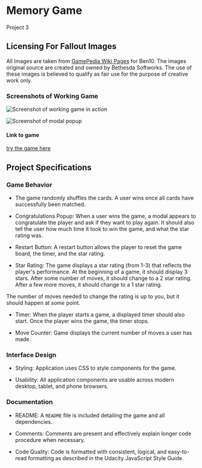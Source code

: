 # Memory Game

Project 3 

## Licensing For Fallout Images

All Images are taken from [GamePedia Wiki Pages](http://ben10.wikia.com/wiki/Category:ben_ten_images) for Ben10.  The images original source are created and owned by Bethesda Softworks.  The use of these images is believed to qualify as fair use for the purpose of creative work only.

### Screenshots of Working Game

![Screenshot of working game in action](screenshot-memory-game.png "Screenshot of working game in action")

![Screenshot of modal popup](screenshot-memory-game-modal.png "Screenshot of working game in action")

#### Link to game

[try the game here](https://balkhabra.github.io/memory-game/)

## Project Specifications

### Game Behavior

* The game randomly shuffles the cards.  A user wins once all cards have successfully been matched.

* Congratulations Popup: When a user wins the game, a modal appears to congratulate the player and ask if they want to play again. It should also tell the user how much time it took to win the game, and what the star rating was.

* Restart Button: A restart button allows the player to reset the game board, the timer, and the star rating.

* Star Rating: The game displays a star rating (from 1-3) that reflects the player's performance. At the beginning of a game, it should display 3 stars. After some number of moves, it should change to a 2 star rating. After a few more moves, it should change to a 1 star rating.

The number of moves needed to change the rating is up to you, but it should happen at *some* point.

* Timer: When the player starts a game, a displayed timer should also start. Once the player wins the game, the timer stops.

* Move Counter: Game displays the current number of moves a user has made.

### Interface Design

* Styling: Application uses CSS to style components for the game.

* Usability: All application components are usable across modern desktop, tablet, and phone browsers.

### Documentation

* README: A `README` file is included detailing the game and all dependencies.

* Comments: Comments are present and effectively explain longer code procedure when necessary.

* Code Quality: Code is formatted with consistent, logical, and easy-to-read formatting as described in the Udacity JavaScript Style Guide.